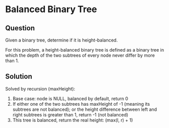 # Balanced Binary Tree
## Question
Given a binary tree, determine if it is height-balanced.

For this problem, a height-balanced binary tree is defined as a binary tree in which the depth of the two subtrees of every node never differ by more than 1.

## Solution
Solved by recursion (maxHeight):

1. Base case: node is NULL, balanced by default, return 0
2. If either one of the two subtrees has maxHeight of -1 (meaning its subtrees are not balanced); or the height difference between left and right subtrees is greater than 1, return -1 (not balanced)
3. This tree is balanced, return the real height: (max(l, r) + 1)
